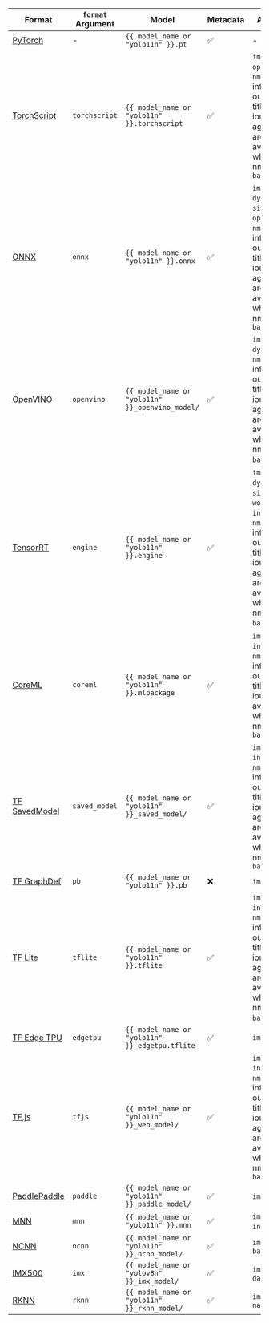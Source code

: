| Format                                            | `format` Argument | Model                                           | Metadata | Arguments                                                                                                                                                                             |
| ------------------------------------------------- | ----------------- | ----------------------------------------------- | -------- | ------------------------------------------------------------------------------------------------------------------------------------------------------------------------------------- |
| [PyTorch](https://pytorch.org/)                   | -                 | `{{ model_name or "yolo11n" }}.pt`              | ✅       | -                                                                                                                                                                                     |
| [TorchScript](../integrations/torchscript.md)     | `torchscript`     | `{{ model_name or "yolo11n" }}.torchscript`     | ✅       | `imgsz`, `optimize`, `nms`:material-information-outline:{ title="conf, iou, agnostic_nms are also available when nms=True" }, `batch`                                                 |
| [ONNX](../integrations/onnx.md)                   | `onnx`            | `{{ model_name or "yolo11n" }}.onnx`            | ✅       | `imgsz`, `half`, `dynamic`, `simplify`, `opset`, `nms`:material-information-outline:{ title="conf, iou, agnostic_nms are also available when nms=True" }, `batch`                     |
| [OpenVINO](../integrations/openvino.md)           | `openvino`        | `{{ model_name or "yolo11n" }}_openvino_model/` | ✅       | `imgsz`, `half`, `dynamic`, `int8`, `nms`:material-information-outline:{ title="conf, iou, agnostic_nms are also available when nms=True" }, `batch`, `data`                          |
| [TensorRT](../integrations/tensorrt.md)           | `engine`          | `{{ model_name or "yolo11n" }}.engine`          | ✅       | `imgsz`, `half`, `dynamic`, `simplify`, `workspace`, `int8`, `nms`:material-information-outline:{ title="conf, iou, agnostic_nms are also available when nms=True" }, `batch`, `data` |
| [CoreML](../integrations/coreml.md)               | `coreml`          | `{{ model_name or "yolo11n" }}.mlpackage`       | ✅       | `imgsz`, `half`, `int8`, `nms`:material-information-outline:{ title="conf, iou are also available when nms=True" }, `batch`                                                          |
| [TF SavedModel](../integrations/tf-savedmodel.md) | `saved_model`     | `{{ model_name or "yolo11n" }}_saved_model/`    | ✅       | `imgsz`, `keras`, `int8`, `nms`:material-information-outline:{ title="conf, iou, agnostic_nms are also available when nms=True" }, `batch`                                            |
| [TF GraphDef](../integrations/tf-graphdef.md)     | `pb`              | `{{ model_name or "yolo11n" }}.pb`              | ❌       | `imgsz`, `batch`                                                                                                                                                                      |
| [TF Lite](../integrations/tflite.md)              | `tflite`          | `{{ model_name or "yolo11n" }}.tflite`          | ✅       | `imgsz`, `half`, `int8`, `nms`:material-information-outline:{ title="conf, iou, agnostic_nms are also available when nms=True" }, `batch`, `data`                                     |
| [TF Edge TPU](../integrations/edge-tpu.md)        | `edgetpu`         | `{{ model_name or "yolo11n" }}_edgetpu.tflite`  | ✅       | `imgsz`                                                                                                                                                                               |
| [TF.js](../integrations/tfjs.md)                  | `tfjs`            | `{{ model_name or "yolo11n" }}_web_model/`      | ✅       | `imgsz`, `half`, `int8`, `nms`:material-information-outline:{ title="conf, iou, agnostic_nms are also available when nms=True" }, `batch`                                             |
| [PaddlePaddle](../integrations/paddlepaddle.md)   | `paddle`          | `{{ model_name or "yolo11n" }}_paddle_model/`   | ✅       | `imgsz`, `batch`                                                                                                                                                                      |
| [MNN](../integrations/mnn.md)                     | `mnn`             | `{{ model_name or "yolo11n" }}.mnn`             | ✅       | `imgsz`, `batch`, `int8`, `half`                                                                                                                                                      |
| [NCNN](../integrations/ncnn.md)                   | `ncnn`            | `{{ model_name or "yolo11n" }}_ncnn_model/`     | ✅       | `imgsz`, `half`, `batch`                                                                                                                                                              |
| [IMX500](../integrations/sony-imx500.md)          | `imx`             | `{{ model_name or "yolov8n" }}_imx_model/`      | ✅       | `imgsz`, `int8`, `data`                                                                                                                                                               |
| [RKNN](../integrations/rockchip-rknn.md)          | `rknn`            | `{{ model_name or "yolo11n" }}_rknn_model/`     | ✅       | `imgsz`, `batch`, `name`                                                                                                                                                              |
